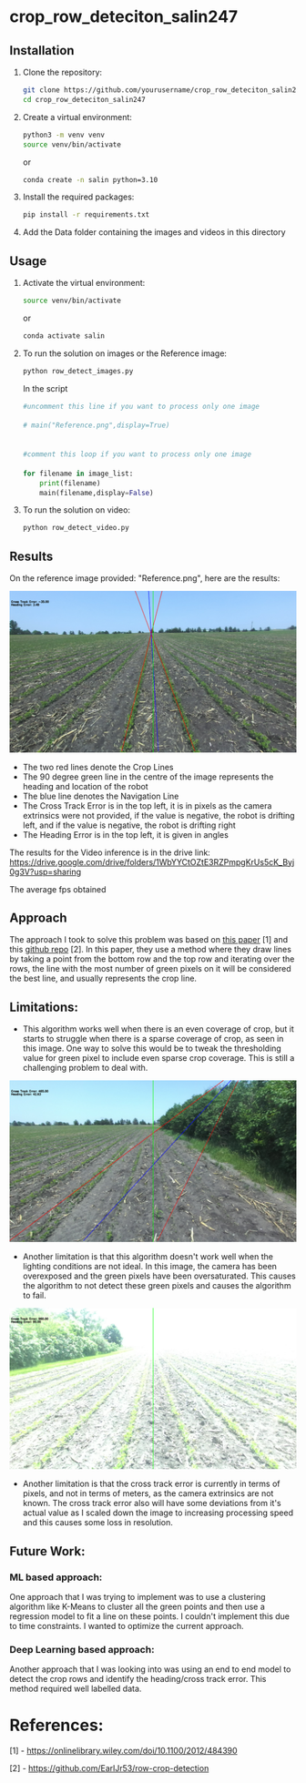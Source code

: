 # crop_row_deteciton_salin247

## Installation

1. Clone the repository:
    ```bash
    git clone https://github.com/yourusername/crop_row_deteciton_salin247.git
    cd crop_row_deteciton_salin247
    ```

2. Create a virtual environment:
    ```bash
    python3 -m venv venv
    source venv/bin/activate
    ```
    or
    ```bash
    conda create -n salin python=3.10
    ```

3. Install the required packages:
    ```bash
    pip install -r requirements.txt
    ```

4. Add the Data folder containing the images and videos in this directory


## Usage

1. Activate the virtual environment:
    ```bash
    source venv/bin/activate
    ```
    or
    ```bash
    conda activate salin
    ```

2. To run the solution on images or the Reference image:

    ```bash
    python row_detect_images.py
    ```
    In the script

    ```python
    #uncomment this line if you want to process only one image

    # main("Reference.png",display=True)


    #comment this loop if you want to process only one image
    
    for filename in image_list:
        print(filename)
        main(filename,display=False)
    ```

3. To run the solution on video:

    ```bash
    python row_detect_video.py
    ```

## Results

On the reference image provided: "Reference.png", here are the results:

![Reference Image Result](images/Reference.png)

- The two red lines denote the Crop Lines
- The 90 degree green line in the centre of the image represents the heading and location of the robot
- The blue line denotes the Navigation Line
- The Cross Track Error is in the top left, it is in pixels as the camera extrinsics were not provided, if the value is negative, the robot is drifting left, and if the value is negative, the robot is drifting right
- The Heading Error is in the top left, it is given in angles

The results for the Video inference is in the drive link: https://drive.google.com/drive/folders/1WbYYCtOZtE3RZPmpgKrUs5cK_Byj0g3V?usp=sharing

The average fps obtained



## Approach

The approach I took to solve this problem was based on [this paper](https://onlinelibrary.wiley.com/doi/10.1100/2012/484390) [1] and this [github repo](https://github.com/EarlJr53/row-crop-detection) [2]. In this paper, they use a method where they draw lines by taking a point from the bottom row and the top row and iterating over the rows, the line with the most number of green pixels on it will be considered the best line, and usually represents the crop line.

## Limitations:

- This algorithm works well when there is an even coverage of crop, but it starts to struggle when there is a sparse coverage of crop, as seen in this image. One way to solve this would be to tweak the thresholding value for green pixel to include even sparse crop coverage. This is still a challenging problem to deal with.

![Limitation_1](images/ZED_imageimage_1684953404.6583166_6.png)

- Another limitation is that this algorithm doesn't work well when the lighting conditions are not ideal. In this image, the camera has been overexposed and the green pixels have been oversaturated. This causes the algorithm to not detect these green pixels and causes the algorithm to fail.

![Limitation_2](images/ZED_imageimage_1684953493.2967038_1.png)

- Another limitation is that the cross track error is currently in terms of pixels, and not in terms of meters, as the camera extrinsics are not known. The cross track error also will have some deviations from it's actual value as I scaled down the image to increasing processing speed and this causes some loss in resolution.




## Future Work:

### ML based approach: 

One approach that I was trying to implement was to use a clustering algorithm like K-Means to cluster all the green points and then use a regression model to fit a line on these points. I couldn't implement this due to time constraints. I wanted to optimize the current approach. 

### Deep Learning based approach:

Another approach that I was looking into was using an end to end model to detect the crop rows and identify the heading/cross track error. This method required well labelled data.


# References:

[1] - https://onlinelibrary.wiley.com/doi/10.1100/2012/484390

[2] - https://github.com/EarlJr53/row-crop-detection
